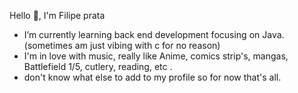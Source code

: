Hello 👋, I'm Filipe prata</h1>

- I’m currently learning back end development focusing on Java. (sometimes am just vibing with c for no reason)
- I'm in love with music, really like Anime, comics strip's, mangas, Battlefield 1/5, cutlery, reading, etc .
- don't know what else to add to my profile so for now that's all.
